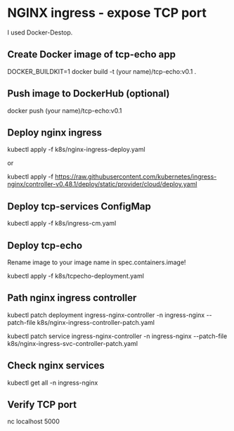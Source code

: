 # NGINX ingress - expose TCP port

I used Docker-Destop.

## Create Docker image of tcp-echo app
  DOCKER_BUILDKIT=1 docker build -t (your name)/tcp-echo:v0.1 .

## Push image to DockerHub (optional)
  docker push (your name)/tcp-echo:v0.1

## Deploy nginx ingress
  kubectl apply -f k8s/nginx-ingress-deploy.yaml

or

  kubectl apply -f https://raw.githubusercontent.com/kubernetes/ingress-nginx/controller-v0.48.1/deploy/static/provider/cloud/deploy.yaml

## Deploy tcp-services ConfigMap
  kubectl apply -f k8s/ingress-cm.yaml

## Deploy tcp-echo
Rename image to your image name in spec.containers.image!
  
  kubectl apply -f k8s/tcpecho-deployment.yaml

## Path nginx ingress controller

  kubectl patch deployment ingress-nginx-controller -n ingress-nginx --patch-file k8s/nginx-ingress-controller-patch.yaml

  kubectl patch service ingress-nginx-controller -n ingress-nginx --patch-file k8s/nginx-ingress-svc-controller-patch.yaml

## Check nginx services
  kubectl get all -n ingress-nginx

## Verify TCP port
  nc localhost 5000


